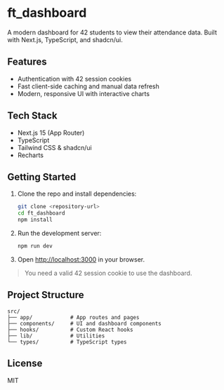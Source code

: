 # ft_dashboard

A modern dashboard for 42 students to view their attendance data. Built with Next.js, TypeScript, and shadcn/ui.

## Features

- Authentication with 42 session cookies
- Fast client-side caching and manual data refresh
- Modern, responsive UI with interactive charts

## Tech Stack

- Next.js 15 (App Router)
- TypeScript
- Tailwind CSS & shadcn/ui
- Recharts

## Getting Started

1. Clone the repo and install dependencies:
   ```bash
   git clone <repository-url>
   cd ft_dashboard
   npm install
   ```

2. Run the development server:
   ```bash
   npm run dev
   ```

3. Open [http://localhost:3000](http://localhost:3000) in your browser.

> You need a valid 42 session cookie to use the dashboard.

## Project Structure

```
src/
├── app/            # App routes and pages
├── components/     # UI and dashboard components
├── hooks/          # Custom React hooks
├── lib/            # Utilities
└── types/          # TypeScript types
```

## License

MIT
